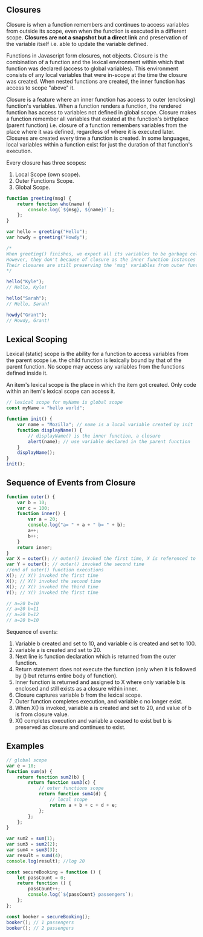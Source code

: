## Closures

Closure is when a function remembers and continues to access variables from outside its scope, even when the function is executed in a different scope. **Closures are not a snapshot but a direct link** and preservation of the variable itself i.e. able to update the variable defined.

Functions in Javascript form closures, not objects. Closure is the combination of a function and the lexical environment within which that function was declared (access to global variables). This environment consists of any local variables that were in-scope at the time the closure was created. When nested functions are created, the inner function has access to scope "above" it.

Closure is a feature where an inner function has access to outer (enclosing) function's variables. When a function renders a function, the rendered function has access to variables not defined in global scope. Closure makes a function remember all variables that existed at the function's birthplace (parent function) i.e. closure of a function remembers variables from the place where it was defined, regardless of where it is executed later. Closures are created every time a function is created. In some languages, local variables within a function exist for just the duration of that function's execution.

Every closure has three scopes:

1. Local Scope (own scope).
2. Outer Functions Scope.
3. Global Scope.

```js
function greeting(msg) {
    return function who(name) {
        console.log(`${msg}, ${name}!`);
    };
}

var hello = greeting("Hello");
var howdy = greeting("Howdy");

/* 
When greeting() finishes, we expect all its variables to be garbage collected
However, they don't because of closure as the inner function instances are still alive
Their closures are still preserving the 'msg' variables from outer function 
*/

hello("Kyle");
// Hello, Kyle!

hello("Sarah");
// Hello, Sarah!

howdy("Grant");
// Howdy, Grant!
```

## Lexical Scoping

Lexical (static) scope is the ability for a function to access variables from the parent scope i.e. the child function is lexically bound by that of the parent function. No scope may access any variables from the functions defined inside it.

An item's lexical scope is the place in which the item got created. Only code within an item's lexical scope can access it.

```js
// lexical scope for myName is global scope
const myName = "hello world";

function init() {
    var name = "Mozilla"; // name is a local variable created by init
    function displayName() {
        // displayName() is the inner function, a closure
        alert(name); // use variable declared in the parent function
    }
    displayName();
}
init();
```

## Sequence of Events from Closure

```js
function outer() {
    var b = 10;
    var c = 100;
    function inner() {
        var a = 20;
        console.log("a= " + a + " b= " + b);
        a++;
        b++;
    }
    return inner;
}
var X = outer(); // outer() invoked the first time, X is referenced to the inner function
var Y = outer(); // outer() invoked the second time
//end of outer() function executions
X(); // X() invoked the first time
X(); // X() invoked the second time
X(); // X() invoked the third time
Y(); // Y() invoked the first time

// a=20 b=10
// a=20 b=11
// a=20 b=12
// a=20 b=10
```

Sequence of events:

1. Variable b created and set to 10, and variable c is created and set to 100.
2. variable a is created and set to 20.
3. Next line is function declaration which is returned from the outer function.
4. Return statement does not execute the function (only when it is followed by () but returns entire body of function).
5. Inner function is returned and assigned to X where only variable b is enclosed and still exists as a closure within inner.
6. Closure captures variable b from the lexical scope.
7. Outer function completes execution, and variable c no longer exist.
8. When X() is invoked, variable a is created and set to 20, and value of b is from closure value.
9. X() completes execution and variable a ceased to exist but b is preserved as closure and continues to exist.

## Examples

```js
// global scope
var e = 10;
function sum(a) {
    return function sum2(b) {
        return function sum3(c) {
            // outer functions scope
            return function sum4(d) {
                // local scope
                return a + b + c + d + e;
            };
        };
    };
}

var sum2 = sum(1);
var sum3 = sum2(2);
var sum4 = sum3(3);
var result = sum4(4);
console.log(result); //log 20
```

```javascript
const secureBooking = function () {
    let passCount = 0;
    return function () {
        passCount++;
        console.log(`${passCount} passengers`);
    };
};

const booker = secureBooking();
booker(); // 1 passengers
booker(); // 2 passengers
```
